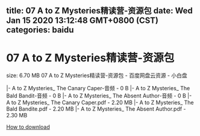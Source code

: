 
title: 07 A to Z Mysteries精读营-资源包
date: Wed Jan 15 2020 13:12:48 GMT+0800 (CST)    
categories: baidu
---

# 07 A to Z Mysteries精读营-资源包
size: 6.70 MB
 07 A to Z Mysteries精读营-资源包 - 百度网盘云资源 - 小白盘
 
|- A to Z Mysteries_ The Canary Caper-音频 - 0 B
|- A to Z Mysteries_ The Bald Bandit-音频 - 0 B
|- A to Z Mysteries_ The Absent Author-音频 - 0 B
|- A to Z Mysteries_ The Canary Caper.pdf - 2.20 MB
|- A to Z Mysteries_ The Bald Bandite.pdf - 2.20 MB
|- A to Z Mysteries_ The Absent Author.pdf - 2.30 MB

[How to download](https://bpcam.bemobtrk.com/go/2ceec3aa-1ca2-46d6-b9ff-aaa5c184517c?jno=177)